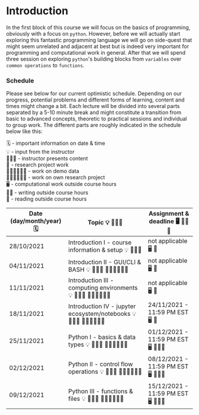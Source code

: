 # Introduction

In the first block of this course we will focus on the basics of programming, obviously with a focus on `python`. However, before we will actually
start exploring this fantastic programming language we will go on side-quest that might seem unrelated and adjacent at best but is indeed very important
for programming and computational work in general. After that we will spend three session on exploring `python`'s building blocks from `variables` over `common operations` to `functions`. 

### Schedule

Please see below for our current optimistic schedule. Depending on our progress, potential problems and different forms of learning, content and times might change a bit. Each lecture will be divided into several parts separated by a 5-10 minute break and might constitute a transition from basic to advanced concepts, theoretic to practical sessions and individual to group work. The different parts are roughly indicated in the schedule below like this:

🗓 - important information on date & time  
💡 - input from the instructor  
👨🏻‍🏫 - instructor presents content  
🥼 - research project work  
🧑🏽‍💻🧑🏾‍💻 - work on demo data  
🧑🏿‍🔬👩🏻‍🔬 - work on own research project  
🖥️ - computational work outside course hours  
✍🏽 - writing outside course hours  
📖 - reading outside course hours  

| Date (day/month/year) 🗓         | Topic 💡 👨🏻‍🏫   | Assignment & deadline 🖥️ ✍🏽📖 |
|--------------|-----------|------------|
| 28/10/2021 | Introduction I - course information & setup 💡 👨🏻‍🏫  |  not applicable  🖥️ 📖     |
| 04/11/2021 | Introduction II - GUI/CLI & BASH  💡 👨🏻‍🏫 🧑🏽‍💻🧑🏾‍💻 |  not applicable  🖥️ 📖 |
| 11/11/2021 | Introduction III - computing environments 💡 👨🏻‍🏫 🧑🏽‍💻🧑🏾‍💻 |  not applicable  🖥️ 📖 |
| 18/11/2021 | Introduction IV - jupyter ecosystem/notebooks 💡 👨🏻‍🏫 🧑🏽‍💻🧑🏾‍💻  |  24/11/2021 - 11:59 PM EST  🖥️ 📖 |
| 25/11/2021 | Python I - basics & data types 💡 👨🏻‍🏫 🧑🏽‍💻🧑🏾‍💻  |  01/12/2021 - 11:59 PM EST 🖥️ ✍🏽📖     |
| 02/12/2021 | Python II - control flow operations 💡 👨🏻‍🏫 🧑🏽‍💻🧑🏾‍💻  |  08/12/2021 - 11:59 PM EST  🖥️ ✍🏽📖  |
| 09/12/2021 | Python III - functions & files 💡 👨🏻‍🏫 🧑🏽‍💻🧑🏾‍💻  |  15/12/2021 - 11:59 PM EST  🖥️ ✍🏽📖  |